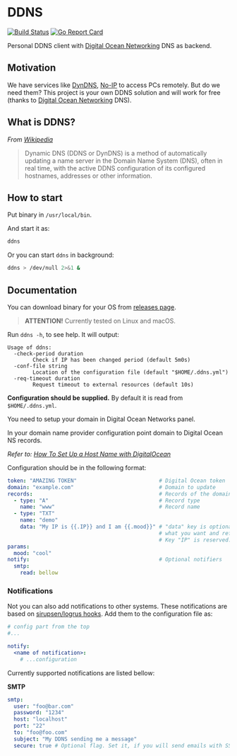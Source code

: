 # DDNS

[![Build Status](https://travis-ci.org/skibish/ddns.svg?branch=master)](https://travis-ci.org/skibish/ddns)
[![Go Report Card](https://goreportcard.com/badge/github.com/skibish/ddns)](https://goreportcard.com/report/github.com/skibish/ddns)

Personal DDNS client with [Digital Ocean Networking](https://www.digitalocean.com/products/networking/) DNS as backend.

## Motivation

We have services like [DynDNS](http://dyn.com/dns/), [No-IP](http://www.noip.com/) to access PCs remotely. But do we need them?
This project is your own DDNS solution and will work for free (thanks to [Digital Ocean Networking](https://www.digitalocean.com/products/networking/) DNS).

## What is DDNS?

*From [Wikipedia](https://en.wikipedia.org/wiki/Dynamic_DNS)*
> Dynamic DNS (DDNS or DynDNS) is a method of automatically updating a name server in the Domain Name System (DNS), often in real time, with the active DDNS configuration of its configured hostnames, addresses or other information.

## How to start

Put binary in `/usr/local/bin`.

And start it as:

```bash
ddns
```

Or you can start `ddns` in background:

```bash
ddns > /dev/null 2>&1 &
```

## Documentation

You can download binary for your OS from [releases page](https://github.com/skibish/ddns/releases).

> **ATTENTION!** Currently tested on Linux and macOS.

Run `ddns -h`, to see help. It will output:

```text
Usage of ddns:
  -check-period duration
    	Check if IP has been changed period (default 5m0s)
  -conf-file string
    	Location of the configuration file (default "$HOME/.ddns.yml")
  -req-timeout duration
    	Request timeout to external resources (default 10s)
```

**Configuration should be supplied.** By default it is read from `$HOME/.ddns.yml`.

You need to setup your domain in Digital Ocean Networks panel.

In your domain name provider configuration point domain to Digital Ocean NS records.

*Refer to: [How To Set Up a Host Name with DigitalOcean](https://www.digitalocean.com/community/tutorials/how-to-set-up-a-host-name-with-digitalocean)*

Configuration should be in the following format:
```yaml
token: "AMAZING TOKEN"                          # Digital Ocean token
domain: "example.com"                           # Domain to update
records:                                        # Records of the domain to update
  - type: "A"                                   # Record type
    name: "www"                                 # Record name
  - type: "TXT"
    name: "demo"
    data: "My IP is {{.IP}} and I am {{.mood}}" # "data" key is optional. You can write here
                                                # what you want and reference values from "params".
                                                # Key "IP" is reserved.
params:
  mood: "cool"
notify:                                         # Optional notifiers
  smtp:
    read: bellow
```

### Notifications

Not you can also add notifications to other systems. These notifications are based on [sirupsen/logrus hooks](https://github.com/sirupsen/logrus#hooks). Add them to the configuration file as:

```yaml
# config part from the top
#...

notify:
  <name of notification>:
    # ...configuration
```

Currently supported notifications are listed bellow:

**SMTP**

```yaml
smtp:
  user: "foo@bar.com"
  password: "1234"
  host: "localhost"
  port: "22"
  to: "foo@foo.com"
  subject: "My DDNS sending me a message"
  secure: true # Optional flag. Set it, if you will send emails with SSL
```
